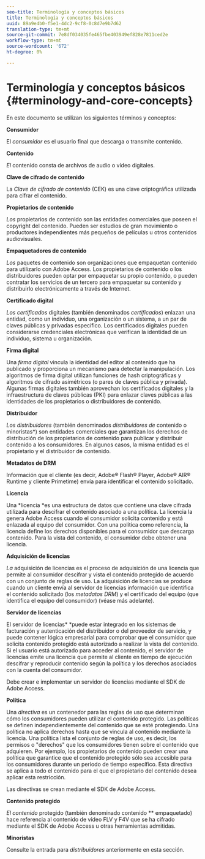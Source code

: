 ```yaml
---
seo-title: Terminología y conceptos básicos
title: Terminología y conceptos básicos
uuid: 89a9e4b0-f5e1-4dc2-9cf8-0c8d7e9b7d62
translation-type: tm+mt
source-git-commit: 7e8df034035fe465fbe403949ef828e7811ced2e
workflow-type: tm+mt
source-wordcount: '672'
ht-degree: 0%

---
```



# Terminología y conceptos básicos {#terminology-and-core-concepts}

En este documento se utilizan los siguientes términos y conceptos:

**Consumidor**

El *consumidor* es el usuario final que descarga o transmite contenido.

**Contenido**

*El* contenido consta de archivos de audio o vídeo digitales.

**Clave de cifrado de contenido**

La *Clave de cifrado de contenido* (CEK) es una clave criptográfica utilizada para cifrar el contenido.

**Propietarios de contenido**

*Los* propietarios de contenido son las entidades comerciales que poseen el copyright del contenido. Pueden ser estudios de gran movimiento o productores independientes más pequeños de películas u otros contenidos audiovisuales.

**Empaquetadores de contenido**

*Los* paquetes de contenido son organizaciones que empaquetan contenido para utilizarlo con Adobe Access. Los propietarios de contenido o los distribuidores pueden optar por empaquetar su propio contenido, o pueden contratar los servicios de un tercero para empaquetar su contenido y distribuirlo electrónicamente a través de Internet.

**Certificado digital**

*Los certificados*  digitales (también denominados  *certificados*) enlazan una entidad, como un individuo, una organización o un sistema, a un par de claves públicas y privadas específico. Los certificados digitales pueden considerarse credenciales electrónicas que verifican la identidad de un individuo, sistema u organización.

**Firma digital**

Una *firma digital* vincula la identidad del editor al contenido que ha publicado y proporciona un mecanismo para detectar la manipulación. Los algoritmos de firma digital utilizan funciones de hash criptográficas y algoritmos de cifrado asimétricos (o pares de claves pública y privada). Algunas firmas digitales también aprovechan los certificados digitales y la infraestructura de claves públicas (PKI) para enlazar claves públicas a las identidades de los propietarios o distribuidores de contenido.

**Distribuidor**

*Los distribuidores*  (también denominados  *distribuidores de* contenido o minoristas*) son entidades comerciales que garantizan los derechos de distribución de los propietarios de contenido para publicar y distribuir contenido a los consumidores. En algunos casos, la misma entidad es el propietario y el distribuidor de contenido.

**Metadatos de DRM**

Información que el cliente (es decir, Adobe® Flash® Player, Adobe® AIR® Runtime y cliente Primetime) envía para identificar el contenido solicitado.

**Licencia**

Una *licencia *es una estructura de datos que contiene una clave cifrada utilizada para descifrar el contenido asociado a una política. La licencia la genera Adobe Access cuando el consumidor solicita contenido y está enlazada al equipo del consumidor. Con una política como referencia, la licencia define los derechos disponibles para el consumidor que descarga contenido. Para la vista del contenido, el consumidor debe obtener una licencia.

**Adquisición de licencias**

*La* adquisición de licencias es el proceso de adquisición de una licencia que permite al consumidor descifrar y vista el contenido protegido de acuerdo con un conjunto de reglas de uso. La adquisición de licencias se produce cuando un cliente envía al servidor de licencias información que identifica el contenido solicitado (los *metadatos DRM*) y el certificado del equipo (que identifica el equipo del consumidor) (véase más adelante).

**Servidor de licencias**

El servidor de licencias* *puede estar integrado en los sistemas de facturación y autenticación del distribuidor o del proveedor de servicio, y puede contener lógica empresarial para comprobar que el consumidor que solicita contenido protegido está autorizado a realizar la vista del contenido. Si el usuario está autorizado para acceder al contenido, el servidor de licencias emite una licencia que permite al cliente en tiempo de ejecución descifrar y reproducir contenido según la política y los derechos asociados con la cuenta del consumidor.

Debe crear e implementar un servidor de licencias mediante el SDK de Adobe Access.

**Política**

Una *directiva* es un contenedor para las reglas de uso que determinan cómo los consumidores pueden utilizar el contenido protegido. Las políticas se definen independientemente del contenido que se esté protegiendo. Una política no aplica derechos hasta que se vincula al contenido mediante la licencia. Una política lista el conjunto de reglas de uso, es decir, los permisos o &quot;derechos&quot; que los consumidores tienen sobre el contenido que adquieren. Por ejemplo, los propietarios de contenido pueden crear una política que garantice que el contenido protegido sólo sea accesible para los consumidores durante un período de tiempo específico. Esta directiva se aplica a todo el contenido para el que el propietario del contenido desea aplicar esta restricción.

Las directivas se crean mediante el SDK de Adobe Access.

**Contenido protegido**

*El contenido*  protegido (también denominado contenido ** empaquetado) hace referencia al contenido de vídeo FLV y F4V que se ha cifrado mediante el SDK de Adobe Access u otras herramientas admitidas.

**Minoristas**

Consulte la entrada para *distribuidores* anteriormente en esta sección.

